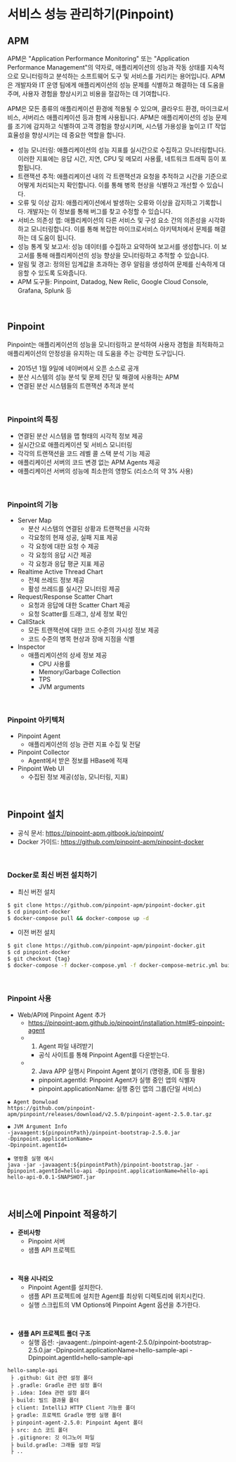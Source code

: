 # 서비스 성능 관리하기(Pinpoint)

## APM

APM은 "Application Performance Monitoring" 또는 "Application Performance Management"의 약자로, 애플리케이션의 성능과 작동 상태를 지속적으로 모니터링하고 분석하는 소프트웨어 도구 및 서비스를 가리키는 용어입니다. APM은 개발자와 IT 운영 팀에게 애플리케이션의 성능 문제를 식별하고 해결하는 데 도움을 주며, 사용자 경험을 향상시키고 비용을 절감하는 데 기여합니다.  

APM은 모든 종류의 애플리케이션 환경에 적용될 수 있으며, 클라우드 환경, 마이크로서비스, 서버리스 애플리케이션 등과 함께 사용됩니다. APM은 애플리케이션의 성능 문제를 조기에 감지하고 식별하여 고객 경험을 향상시키며, 시스템 가용성을 높이고 IT 작업 효율성을 향상시키는 데 중요한 역할을 합니다.  
 - 성능 모니터링: 애플리케이션의 성능 지표를 실시간으로 수집하고 모니터링합니다. 이러한 지표에는 응답 시간, 지연, CPU 및 메모리 사용률, 네트워크 트래픽 등이 포함됩니다.
 - 트랜잭션 추적: 애플리케이션 내의 각 트랜잭션과 요청을 추적하고 시간을 기준으로 어떻게 처리되는지 확인합니다. 이를 통해 병목 현상을 식별하고 개선할 수 있습니다.
 - 오류 및 이상 감지: 애플리케이션에서 발생하는 오류와 이상을 감지하고 기록합니다. 개발자는 이 정보를 통해 버그를 찾고 수정할 수 있습니다.
 - 서비스 의존성 맵: 애플리케이션의 다른 서비스 및 구성 요소 간의 의존성을 시각화하고 모니터링합니다. 이를 통해 복잡한 마이크로서비스 아키텍처에서 문제를 해결하는 데 도움이 됩니다.
 - 성능 통계 및 보고서: 성능 데이터를 수집하고 요약하여 보고서를 생성합니다. 이 보고서를 통해 애플리케이션의 성능 향상을 모니터링하고 추적할 수 있습니다.
 - 알림 및 경고: 정의된 임계값을 초과하는 경우 알림을 생성하여 문제를 신속하게 대응할 수 있도록 도와줍니다.
 - APM 도구들: Pinpoint, Datadog, New Relic, Google Cloud Console, Grafana, Splunk 등

<br/>

## Pinpoint

Pinpoint는 애플리케이션의 성능을 모니터링하고 분석하여 사용자 경험을 최적화하고 애플리케이션의 안정성을 유지하는 데 도움을 주는 강력한 도구입니다.  
 - 2015년 1월 9일에 네이버에서 오픈 소스로 공개
 - 분산 시스템의 성능 분석 및 문제 진단 및 해결에 사용하는 APM
 - 연결된 분산 시스템들의 트랜잭션 추적과 분석

<br/>

### Pinpoint의 특징

 - 연결된 분산 시스템을 맵 형태의 시각적 정보 제공
 - 실시간으로 애플리케이션 및 서비스 모니터링
 - 각각의 트랜잭션을 코드 레벨 콜 스택 분석 기능 제공
 - 애플리케이션 서버의 코드 변경 없는 APM Agents 제공
 - 애플리케이션 서버의 성능에 최소한의 영향도 (리소스의 약 3% 사용)

<br/>

### Pinpoint의 기능

 - Server Map
    - 분산 시스템의 연결된 상황과 트랜잭션을 시각화
    - 각요청의 현재 성공, 실패 지표 제공
    - 각 요청에 대한 요청 수 제공
    - 각 요청의 응답 시간 제공
    - 각 요청과 응답 평균 지표 제공
 - Realtime Active Thread Chart
    - 전체 쓰레드 정보 제공
    - 활성 쓰레드를 실시간 모니터링 제공
 - Request/Response Scatter Chart
    - 요청과 응답에 대한 Scatter Chart 제공
    - 요청 Scatter를 드래그, 상세 정보 확인
 - CallStack
    - 모든 트랜잭션에 대한 코드 수준의 가시성 정보 제공
    - 코드 수준의 병목 현상과 장애 지점을 식별
 - Inspector
    - 애플리케이션의 상세 정보 제공
        - CPU 사용률
        - Memory/Garbage Collection
        - TPS
        - JVM arguments

<br/>

### Pinpoint 아키텍처

 - Pinpoint Agent
    - 애플리케이션의 성능 관련 지표 수집 및 전달
 - Pinpoint Collector
    - Agent에서 받은 정보를 HBase에 적재
 - Pinpoint Web UI
    - 수집된 정보 제공(성능, 모니터링, 지표)

<br/>

## Pinpoint 설치

 - 공식 문서: https://pinpoint-apm.gitbook.io/pinpoint/
 - Docker 가이드: https://github.com/pinpoint-apm/pinpoint-docker

<br/>

### Docker로 최신 버전 설치하기

 - 최신 버전 설치
```Bash
$ git clone https://github.com/pinpoint-apm/pinpoint-docker.git
$ cd pinpoint-docker
$ docker-compose pull && docker-compose up -d
```

 - 이전 버전 설치
```Bash
$ git clone https://github.com/pinpoint-apm/pinpoint-docker.git
$ cd pinpoint-docker
$ git checkout {tag}
$ docker-compose -f docker-compose.yml -f docker-compose-metric.yml build
```

<br/>

### Pinpoint 사용

 - Web/API에 Pinpoint Agent 추가
    - https://pinpoint-apm.github.io/pinpoint/installation.html#5-pinpoint-agent
    - 1. Agent 파일 내려받기
        - 공식 사이트를 통해 Pinpoint Agent를 다운받는다.
    - 2. Java APP 실행시 Pinpoint Agent 붙이기 (명령줄, IDE 등 활용)
        - pinpoint.agentId: Pinpoint Agent가 실행 중인 앱의 식별자
        - pinpoint.applicationName: 실행 중인 앱의 그룹(단일 서비스)
```
◆ Agent Donwload
https://github.com/pinpoint-apm/pinpoint/releases/download/v2.5.0/pinpoint-agent-2.5.0.tar.gz 

◆ JVM Argument Info
-javaagent:${pinpointPath}/pinpoint-bootstrap-2.5.0.jar
-Dpinpoint.applicationName=
-Dpinpoint.agentId=

◆ 명령줄 실행 예시
java -jar -javaagent:${pinpointPath}/pinpoint-bootstrap.jar -Dpinpoint.agentId=hello-api -Dpinpoint.applicationName=hello-api hello-api-0.0.1-SNAPSHOT.jar
```

<br/>

## 서비스에 Pinpoint 적용하기

 - __준비사항__
    - Pinpoint 서버
    - 샘플 API 프로젝트

<br/>

 - __적용 시나리오__
    - Pinpoint Agent를 설치한다.
    - 샘플 API 프로젝트에 설치한 Agent를 최상위 디렉토리에 위치시킨다.
    - 실행 스크립트의 VM Options에 Pinpoint Agent 옵션을 추가한다.

<br/>

 - __샘플 API 프로젝트 폴더 구조__
    - 실행 옵션: -javaagent:./pinpoint-agent-2.5.0/pinpoint-bootstrap-2.5.0.jar -Dpinpoint.applicationName=hello-sample-api -Dpinpoint.agentId=hello-sample-api
```
hello-sample-api
 ├ .github: Git 관련 설정 폴더
 ├ .gradle: Gradle 관련 설정 폴더
 ├ .idea: Idea 관련 설정 폴더
 ├ build: 빌드 결과물 폴더
 ├ client: IntelliJ HTTP Client 기능용 폴더
 ├ gradle: 프로젝트 Gradle 명령 실행 폴더
 ├ pinpoint-agent-2.5.0: Pinpoint Agent 폴더
 ├ src: 소스 코드 폴더
 ├ .gitignore: 깃 이그노어 파일
 ├ build.gradle: 그래들 설정 파일
 ├ ..
```
